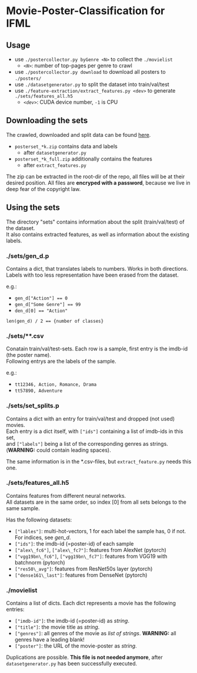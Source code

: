 # Movie-Poster-Classification for IFML

## Usage

+ use `./postercollector.py byGenre <N>` to collect the `./movielist`
  + *`<N>`*: number of top-pages per genre to crawl
+ use `./postercollector.py download` to download all posters to `./posters/`
+ use `./datasetgenerator.py` to split the dataset into train/val/test
+ use `./feature-extraction/extract_features.py <dev>` to generate `./sets/features_all.h5`
  + *`<dev>`*: CUDA device number, `-1` is CPU

## Downloading the sets

The crawled, downloaded and split data can be found [here](http://datasets.thesinforest.eu).
+ `posterset_*k.zip` contains data and labels
  + after `datasetgenerator.py`
+ `posterset_*k_full.zip` additionally contains the features
  + after `extract_features.py`

The zip can be extracted in the root-dir of the repo, all files will be at their desired position.
All files are **encryped with a password**, because we live in deep fear of the copyright law.

## Using the sets

The directory "sets" contains information about the split (train/val/test) of the dataset.  
It also contains extracted features, as well as  information about the existing labels.  

### ./sets/gen_d.p

Contains a dict, that translates labels to numbers. Works in both directions.  
Labels with too less representation have been erased from the dataset.  

e.g.:
+ `gen_d["Action"] == 0`
+ `gen_d["Some Genre"] == 99`
+ `den_d[0] == "Action"`

`len(gen_d) / 2 == {number of classes}`

### ./sets/**.csv

Conatain train/val/test-sets. Each row is a sample, first entry is the imdb-id (the poster name).  
Following entrys are the labels of the sample.  

e.g.:
+ `tt12346, Action, Romance, Drama`
+ `tt57890, Adventure`

### ./sets/set_splits.p

Contains a dict with an entry for train/val/test and dropped (not used) movies.  
Each entry is a dict itself, with `["ids"]` containing a list of imdb-ids in this set,  
and `["labels"]` being a list of the corresponding genres as strings.  
(**WARNING:** could contain leading spaces).  

The same information is in the *.csv-files, but `extract_feature.py` needs this one.

### ./sets/features_all.h5

Contains features from different neural networks.  
All datasets are in the same order, so index [0] from all sets belongs to the same sample.  

Has the following datasets:
+ `["lables"]`: multi-hot-vectors, 1 for each label the sample has, 0 if not. For indices, see *gen_d*.
+ `["ids"]`: the imdb-id (=poster-id) of each sample
+ `["alex\_fc6"]`, `["alex\_fc7"]`: features from AlexNet (pytorch)
+ `["vgg19bn\_fc6"]`, `["vgg19bn\_fc7"]`: features from  VGG19 with batchnorm (pytorch)
+ `["res50\_avg"]`: features from ResNet50s layer (pytorch)
+ `["dense161\_last"]`: features from DenseNet (pytorch)

### ./movielist

Contains a list of dicts. Each dict represents a movie has the following entries:

+ `["imdb-id"]`: the imdb-id (=poster-id) as *string*.
+ `["title"]`: the movie title as *string*.
+ `["genres"]`: all genres of the movie as *list of strings*. **WARNING:** all genres have a leading blank!
+ `["poster"]`: the URL of the movie-poster as *string*.


Duplications are possible. **This file is not needed anymore**, after `datasetgenerator.py` has been successfully executed.
